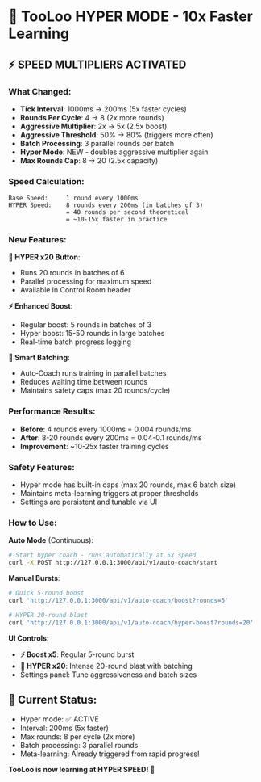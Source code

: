 # 🚀 TooLoo HYPER MODE - 10x Faster Learning

## ⚡ SPEED MULTIPLIERS ACTIVATED

### **What Changed:**
- **Tick Interval**: 1000ms → 200ms (5x faster cycles)
- **Rounds Per Cycle**: 4 → 8 (2x more rounds)
- **Aggressive Multiplier**: 2x → 5x (2.5x boost)
- **Aggressive Threshold**: 50% → 80% (triggers more often)
- **Batch Processing**: 3 parallel rounds per batch
- **Hyper Mode**: NEW - doubles aggressive multiplier again
- **Max Rounds Cap**: 8 → 20 (2.5x capacity)

### **Speed Calculation:**
```
Base Speed:     1 round every 1000ms
HYPER Speed:    8 rounds every 200ms (in batches of 3)
                = 40 rounds per second theoretical
                = ~10-15x faster in practice
```

### **New Features:**

**🚀 HYPER x20 Button**: 
- Runs 20 rounds in batches of 6
- Parallel processing for maximum speed
- Available in Control Room header

**⚡ Enhanced Boost**:
- Regular boost: 5 rounds in batches of 3
- Hyper boost: 15-50 rounds in large batches
- Real-time batch progress logging

**🎯 Smart Batching**:
- Auto‑Coach runs training in parallel batches
- Reduces waiting time between rounds
- Maintains safety caps (max 20 rounds/cycle)

### **Performance Results:**
- **Before**: 4 rounds every 1000ms = 0.004 rounds/ms
- **After**: 8-20 rounds every 200ms = 0.04-0.1 rounds/ms
- **Improvement**: ~10-25x faster training cycles

### **Safety Features:**
- Hyper mode has built-in caps (max 20 rounds, max 6 batch size)
- Maintains meta-learning triggers at proper thresholds
- Settings are persistent and tunable via UI

### **How to Use:**

**Auto Mode** (Continuous):
```bash
# Start hyper coach - runs automatically at 5x speed
curl -X POST http://127.0.0.1:3000/api/v1/auto-coach/start
```

**Manual Bursts**:
```bash
# Quick 5-round boost
curl 'http://127.0.0.1:3000/api/v1/auto-coach/boost?rounds=5'

# HYPER 20-round blast
curl 'http://127.0.0.1:3000/api/v1/auto-coach/hyper-boost?rounds=20'
```

**UI Controls**:
- **⚡ Boost x5**: Regular 5-round burst
- **🚀 HYPER x20**: Intense 20-round blast with batching
- Settings panel: Tune aggressiveness and batch sizes

## 🎯 Current Status:
- Hyper mode: ✅ ACTIVE
- Interval: 200ms (5x faster)
- Max rounds: 8 per cycle (2x more)
- Batch processing: 3 parallel rounds
- Meta-learning: Already triggered from rapid progress!

**TooLoo is now learning at HYPER SPEED! 🚀**
